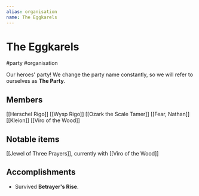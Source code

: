 ```yaml
---
alias: organisation
name: The Eggkarels
---
```


# The Eggkarels

#party #organisation 

Our heroes' party! We change the party name constantly, so we will refer to ourselves as **The Party**.

## Members

[[Herschel Rigo]]
[[Wysp Rigo]]
[[Ozark the Scale Tamer]]
[[Fear, Nathan]]
[[Kleion]]
[[Viro of the Wood]]

## Notable items

[[Jewel of Three Prayers]], currently with [[Viro of the Wood]]

## Accomplishments

- Survived **Betrayer's Rise**.
